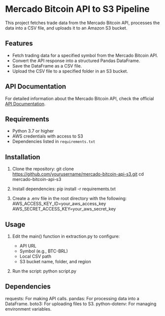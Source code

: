 # Mercado Bitcoin API to S3 Pipeline

This project fetches trade data from the Mercado Bitcoin API, processes the data into a CSV file, and uploads it to an Amazon S3 bucket.

## Features
- Fetch trading data for a specified symbol from the Mercado Bitcoin API.
- Convert the API response into a structured Pandas DataFrame.
- Save the DataFrame as a CSV file.
- Upload the CSV file to a specified folder in an S3 bucket.

## API Documentation
For detailed information about the Mercado Bitcoin API, check the official [API Documentation](https://api.mercadobitcoin.net/api/v4/docs?ref=public_apis&utm_medium=website#section/Overview).

## Requirements
- Python 3.7 or higher
- AWS credentials with access to S3
- Dependencies listed in `requirements.txt`

## Installation
1. Clone the repository:
   git clone https://github.com/yourusername/mercado-bitcoin-api-s3.git
   cd mercado-bitcoin-api-s3

2. Install dependencies:
    pip install -r requirements.txt

3. Create a .env file in the root directory with the following:
    AWS_ACCESS_KEY_ID=your_aws_access_key
    AWS_SECRET_ACCESS_KEY=your_aws_secret_key

## Usage
1. Edit the main() function in extraction.py to configure:
    - API URL
    - Symbol (e.g., BTC-BRL)
    - Local CSV path
    - S3 bucket name, folder, and region

2. Run the script:
    python script.py

## Dependencies
requests: For making API calls.
pandas: For processing data into a DataFrame.
boto3: For uploading files to S3.
python-dotenv: For managing environment variables.